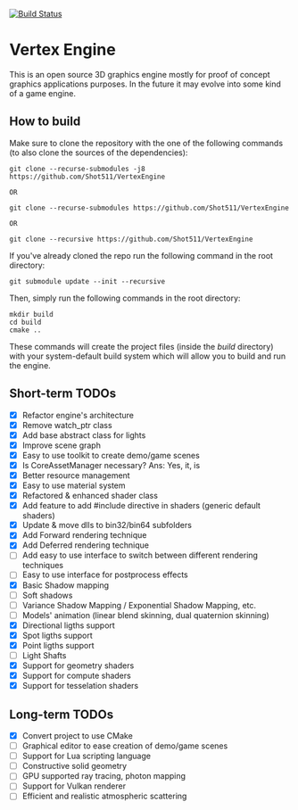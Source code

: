 [![Build Status](https://github.com/Shot511/VertexEngine/actions/workflows/cpp_cmake.yml/badge.svg)](https://github.com/Shot511/VertexEngine/actions)

# Vertex Engine
This is an open source 3D graphics engine mostly for proof of concept graphics applications purposes. In the future it may evolve into some kind of a game engine.

## How to build
Make sure to clone the repository with the one of the following commands (to also clone the sources of the dependencies):

```
git clone --recurse-submodules -j8 https://github.com/Shot511/VertexEngine

OR

git clone --recurse-submodules https://github.com/Shot511/VertexEngine

OR

git clone --recursive https://github.com/Shot511/VertexEngine
```

If you've already cloned the repo run the following command in the root directory:

```git submodule update --init --recursive```

Then, simply run the following commands in the root directory:

```
mkdir build
cd build
cmake ..
```

These commands will create the project files (inside the *build* directory) with your system-default build system which will allow you to build and run the engine.

## Short-term TODOs
- [x] Refactor engine's architecture
- [x] Remove watch_ptr class
- [x] Add base abstract class for lights
- [x] Improve scene graph
- [x] Easy to use toolkit to create demo/game scenes
- [x] Is CoreAssetManager necessary? Ans: Yes, it, is
- [x] Better resource management 
- [x] Easy to use material system
- [x] Refactored & enhanced shader class
- [x] Add feature to add #include directive in shaders (generic default shaders)
- [x] Update & move dlls to bin32/bin64 subfolders
- [x] Add Forward rendering technique
- [x] Add Deferred rendering technique
- [ ] Add easy to use interface to switch between different rendering techniques
- [ ] Easy to use interface for postprocess effects
- [x] Basic Shadow mapping
- [ ] Soft shadows
- [ ] Variance Shadow Mapping / Exponential Shadow Mapping, etc.
- [ ] Models' animation (linear blend skinning, dual quaternion skinning)
- [x] Directional ligths support
- [x] Spot ligths support
- [x] Point ligths support
- [ ] Light Shafts
- [x] Support for geometry shaders
- [x] Support for compute shaders
- [x] Support for tesselation shaders

## Long-term TODOs
- [x] Convert project to use CMake
- [ ] Graphical editor to ease creation of demo/game scenes
- [ ] Support for Lua scripting language
- [ ] Constructive solid geometry
- [ ] GPU supported ray tracing, photon mapping
- [ ] Support for Vulkan renderer
- [ ] Efficient and realistic atmospheric scattering
